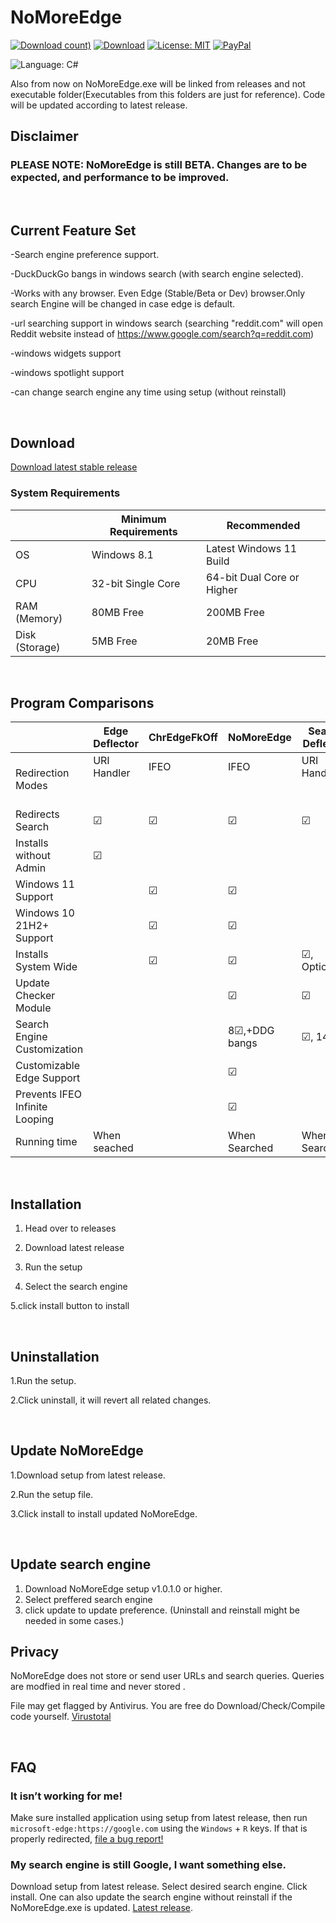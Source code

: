 # NoMoreEdge
[![Download count)](https://img.shields.io/github/downloads/HarshalKudale/NoMoreEdge/total?label=Downloads)](https://github.com/HarshalKudale/NoMoreEdge/releases/latest/)
[![Download](https://img.shields.io/github/v/release/HarshalKudale/NoMoreEdge)](https://github.com/rcmaehl/MSEdgeRedirect/releases/latest/)
[![License: MIT](https://img.shields.io/badge/License-MIT-blue.svg)](https://opensource.org/licenses/MIT)
[![PayPal](https://img.shields.io/badge/Donate%20on-PayPal-00457C.svg?logo=paypal)](https://paypal.me/harshalkudale)

![Language: C#](https://img.shields.io/badge/C%23-239120?style=for-the-badge&logo=c-sharp&logoColor=white)


Also from now on NoMoreEdge.exe will be linked from releases and not executable folder(Executables from this folders are just for reference).
Code will be updated according to latest release.

## Disclaimer

### PLEASE NOTE: NoMoreEdge is still BETA. Changes are to be expected, and performance to be improved.

<br>

## Current Feature Set
-Search engine preference support.

-DuckDuckGo bangs in windows search (with search engine selected).

-Works with any browser. Even Edge (Stable/Beta or Dev) browser.Only search Engine will be changed in case edge is default.

-url searching support in windows search (searching "reddit.com" will open Reddit website instead of https://www.google.com/search?q=reddit.com)

-windows widgets support

-windows spotlight support

-can change search engine any time using setup (without reinstall)

<br>

## Download

[Download latest stable release](https://github.com/HarshalKudale/NoMoreEdge/releases/latest/download/NoMoreEdgeSetup.exe)
<br>

### System Requirements
 |Minimum Requirements|Recommended
----|----|----
OS|Windows 8.1|Latest Windows 11 Build
CPU|32-bit Single Core|64-bit Dual Core or Higher
RAM (Memory)|80MB Free|200MB Free
Disk (Storage)|5MB Free|20MB Free

<br>

## Program Comparisons
 |Edge Deflector|ChrEdgeFkOff|NoMoreEdge|Search Deflector|MSEdge Redirect
----|----|----|----|----|----
Redirection Modes|URI Handler<br/><br/><br/>|IFEO<br/><br/><br/>|IFEO<br/><br/><br/>|URI Handler<br/><br/><br/>|URI Handler,<br/> URI Detection,<br/>or IFEO
Redirects Search|☑|☑|☑|☑|☑
Installs without Admin|☑| | | |☑, Optionally <sup>*</sup>
Windows 11 Support| |☑|☑| |☑
Windows 10 21H2+ Support| |☑|☑| |☑
Installs System Wide| |☑|☑|☑, Optionally|☑, Optionally <sup>†</sup>
Update Checker Module| | |☑|☑|☑
Search Engine Customization| | |8☑,+DDG bangs|☑, 14|
Customizable Edge Support| | |☑| |☑
Prevents IFEO Infinite Looping| | |☑| |☑
Running time|When seached| |When Searched |When Searched|When Searched/Always

<br>

## Installation

1. Head over to releases

2. Download latest release

3. Run the setup 
 
4. Select the search engine 

5.click install button to install


<br>

## Uninstallation
1.Run the setup.

2.Click uninstall, it will revert all related changes.

<br>

## Update NoMoreEdge 
1.Download setup from latest release.

2.Run the setup file.

3.Click install to install updated NoMoreEdge.

<br>

## Update search engine 
1. Download NoMoreEdge setup v1.0.1.0 or higher. 
2. Select preffered search engine
3. click update to update preference.
(Uninstall and reinstall might be needed in some cases.)

## Privacy

NoMoreEdge does not store or send user URLs and search queries. Queries are modfied in real time and never stored .

File may get flagged by Antivirus. You are free do Download/Check/Compile code yourself.
[Virustotal](https://www.virustotal.com/gui/file/8b3c3b2eae6b034570e76e87cb32e036eaa24b31e106ab9db66513840e69c091?nocache=1)

<br>

## FAQ

### It isn’t working for me!

Make sure installed application using setup from latest release, then run `microsoft-edge:https://google.com` using the `Windows` + `R` keys. If that is properly redirected, [file a bug report!](https://github.com/HarshalKudale/NoMoreEdge/issues/new?assignees=&labels=&template=bug_report.md&title=)

### My search engine is still Google, I want something else.

Download setup from latest release. Select desired search engine. Click install. One can also update the search engine without reinstall if the NoMoreEdge.exe is updated.
[Latest release](https://github.com/HarshalKudale/NoMoreEdge/releases/latest/download/NoMoreEdgeSetup.exe).
